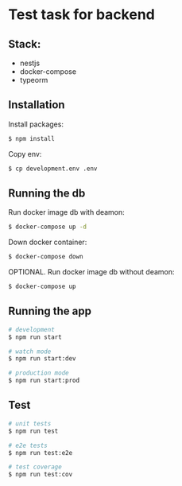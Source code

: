 
# Test task for backend 

## Stack:
* nestjs
* docker-compose
* typeorm

## Installation

Install packages:

```bash
$ npm install
```

Copy env:

```bash
$ cp development.env .env
```

## Running the db

Run docker image db with deamon:

```bash
$ docker-compose up -d
```
Down docker container: 

```bash
$ docker-compose down
```

OPTIONAL. Run docker image db without deamon:

```bash
$ docker-compose up
```
## Running the app

```bash
# development
$ npm run start

# watch mode
$ npm run start:dev

# production mode
$ npm run start:prod
```

## Test

```bash
# unit tests
$ npm run test

# e2e tests
$ npm run test:e2e

# test coverage
$ npm run test:cov
```
